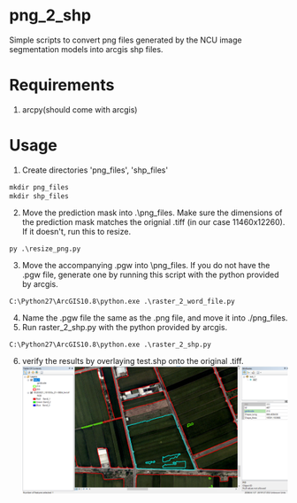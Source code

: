 # png_2_shp
Simple scripts to convert png files generated by the NCU image segmentation models into arcgis shp files.
# Requirements
1. arcpy(should come with arcgis)  
# Usage
1. Create directories 'png_files', 'shp_files'  
```
mkdir png_files
mkdir shp_files
```
2. Move the prediction mask into .\png_files.  Make sure the dimensions of the prediction mask matches the orignial .tiff (in our case 11460x12260). If it doesn't, run this to resize.
```
py .\resize_png.py
```
3. Move the accompanying .pgw into \png_files. If you do not have the .pgw file, generate one by running this script with the python provided by arcgis. 
```
C:\Python27\ArcGIS10.8\python.exe .\raster_2_word_file.py
```
4. Name the .pgw file the same as the .png file, and move it into ./png_files.
5. Run raster_2_shp.py with the python provided by arcgis.
```
C:\Python27\ArcGIS10.8\python.exe .\raster_2_shp.py 
```
6. verify the results by overlaying test.shp onto the original .tiff.  
![Screenshot](demo.png)
